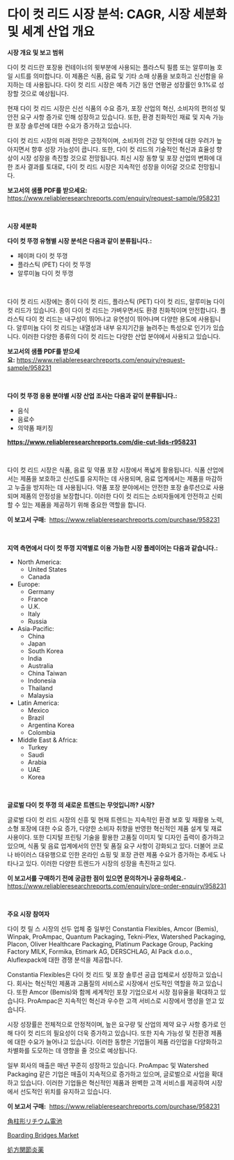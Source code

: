 <p><h1>다이 컷 리드 시장 분석: CAGR, 시장 세분화 및 세계 산업 개요</h1></p><p><strong>시장 개요 및 보고 범위</strong></p>
<p><p>다이 컷 리드란 포장용 컨테이너의 윗부분에 사용되는 플라스틱 필름 또는 알루미늄 호일 시트를 의미합니다. 이 제품은 식품, 음료 및 기타 소매 상품을 보호하고 신선함을 유지하는 데 사용됩니다. 다이 컷 리드 시장은 예측 기간 동안 연평균 성장률인 9.1%로 성장할 것으로 예상됩니다.</p><p>현재 다이 컷 리드 시장은 신선 식품의 수요 증가, 포장 산업의 혁신, 소비자의 편의성 및 안전 요구 사항 증가로 인해 성장하고 있습니다. 또한, 환경 친화적인 재료 및 지속 가능한 포장 솔루션에 대한 수요가 증가하고 있습니다.</p><p>다이 컷 리드 시장의 미래 전망은 긍정적이며, 소비자의 건강 및 안전에 대한 우려가 높아지면서 향후 성장 가능성이 큽니다. 또한, 다이 컷 리드의 기술적인 혁신과 효율성 향상이 시장 성장을 촉진할 것으로 전망됩니다. 최신 시장 동향 및 포장 산업의 변화에 대한 조사 결과를 토대로, 다이 컷 리드 시장은 지속적인 성장을 이어갈 것으로 전망됩니다.</p></p>
<p><strong>보고서의 샘플 PDF를 받으세요:</strong> <a href="https://www.reliableresearchreports.com/enquiry/request-sample/958231">https://www.reliableresearchreports.com/enquiry/request-sample/958231</a></p>
<p>&nbsp;</p>
<p><strong>시장 세분화</strong></p>
<p><strong>다이 컷 뚜껑 유형별 시장 분석은 다음과 같이 분류됩니다.:</strong></p>
<p><ul><li>페이퍼 다이 컷 뚜껑</li><li>플라스틱 (PET) 다이 컷 뚜껑</li><li>알루미늄 다이 컷 뚜껑</li></ul></p>
<p>&nbsp;</p>
<p><p>다이 컷 리드 시장에는 종이 다이 컷 리드, 플라스틱 (PET) 다이 컷 리드, 알루미늄 다이 컷 리드가 있습니다. 종이 다이 컷 리드는 가벼우면서도 환경 친화적이며 안전합니다. 플라스틱 다이 컷 리드는 내구성이 뛰어나고 유연성이 뛰어나며 다양한 용도에 사용됩니다. 알루미늄 다이 컷 리드는 내열성과 내부 유지기간을 늘려주는 특성으로 인기가 있습니다. 이러한 다양한 종류의 다이 컷 리드는 다양한 산업 분야에서 사용되고 있습니다.</p></p>
<p><strong>보고서의 샘플 PDF를 받으세요:</strong>&nbsp;<a href="https://www.reliableresearchreports.com/enquiry/request-sample/958231">https://www.reliableresearchreports.com/enquiry/request-sample/958231</a></p>
<p>&nbsp;</p>
<p><strong> 다이 컷 뚜껑 응용 분야별 시장 산업 조사는 다음과 같이 분류됩니다.:</strong></p>
<p><ul><li>음식</li><li>음료수</li><li>의약품 패키징</li></ul></p>
<p><strong><a href="https://www.reliableresearchreports.com/die-cut-lids-r958231">https://www.reliableresearchreports.com/die-cut-lids-r958231</a></strong></p>
<p>&nbsp;</p>
<p><p>다이 컷 리드 시장은 식품, 음료 및 약품 포장 시장에서 폭넓게 활용됩니다. 식품 산업에서는 제품을 보호하고 신선도를 유지하는 데 사용되며, 음료 업계에서는 제품을 마감하고 누출을 방지하는 데 사용됩니다. 약품 포장 분야에서는 안전한 포장 솔루션으로 사용되며 제품의 안정성을 보장합니다. 이러한 다이 컷 리드는 소비자들에게 안전하고 신뢰할 수 있는 제품을 제공하기 위해 중요한 역할을 합니다.</p></p>
<p><strong>이 보고서 구매:</strong>&nbsp; <a href="https://www.reliableresearchreports.com/purchase/958231">https://www.reliableresearchreports.com/purchase/958231</a></p>
<p>&nbsp;</p>
<p><strong>지역 측면에서 다이 컷 뚜껑 지역별로 이용 가능한 시장 플레이어는 다음과 같습니다.:</strong></p>
<p><ul>
    <li>
        North America:
        <ul>
            <li>United States</li>
            <li>Canada</li>
        </ul>
    </li>
    <li>
        Europe:
        <ul>
            <li>Germany</li>
            <li>France</li>
            <li>U.K.</li>
            <li>Italy</li>
            <li>Russia</li>
        </ul>
    </li>
    <li>
        Asia-Pacific:
        <ul>
            <li>China</li>
            <li>Japan</li>
            <li>South Korea</li>
            <li>India</li>
            <li>Australia</li>
            <li>China Taiwan</li>
            <li>Indonesia</li>
            <li>Thailand</li>
            <li>Malaysia</li>
        </ul>
    </li>
    <li>
        Latin America:
        <ul>
            <li>Mexico</li>
            <li>Brazil</li>
            <li>Argentina Korea</li>
            <li>Colombia</li>
        </ul>
    </li>
    <li>
        Middle East & Africa:
        <ul>
            <li>Turkey</li>
            <li>Saudi</li>
            <li>Arabia</li>
            <li>UAE</li>
            <li>Korea</li>
        </ul>
    </li>
    </ul></p>
<p>&nbsp;</p>
<p><strong>글로벌 다이 컷 뚜껑 의 새로운 트렌드는 무엇입니까? 시장?</strong></p>
<p><p>글로벌 다이 컷 리드 시장의 신흥 및 현재 트렌드는 지속적인 환경 보호 및 재활용 노력, 소형 포장에 대한 수요 증가, 다양한 소비자 취향을 반영한 혁신적인 제품 설계 및 재료 사용이다. 또한 디지털 프린팅 기술을 활용한 고품질 이미지 및 디자인 출력이 증가하고 있으며, 식품 및 음료 업계에서의 안전 및 품질 요구 사항이 강화되고 있다. 더불어 코로나 바이러스 대유행으로 인한 온라인 쇼핑 및 포장 관련 제품 수요가 증가하는 추세도 나타나고 있다. 이러한 다양한 트렌드가 시장의 성장을 촉진하고 있다.</p></p>
<p><strong>이 보고서를 구매하기 전에 궁금한 점이 있으면 문의하거나 공유하세요.</strong>- <a href="https://www.reliableresearchreports.com/enquiry/pre-order-enquiry/958231">https://www.reliableresearchreports.com/enquiry/pre-order-enquiry/958231</a></p>
<p>&nbsp;</p>
<p><strong>주요 시장 참여자</strong></p>
<p><p>다이 컷 릴 스 시장의 선두 업체 중 일부인 Constantia Flexibles, Amcor (Bemis), Winpak, ProAmpac, Quantum Packaging, Tekni-Plex, Watershed Packaging, Placon, Oliver Healthcare Packaging, Platinum Package Group, Packing Factory MILK, Formika, Etimark AG, DERSCHLAG, Al Pack d.o.o., Aluflexpack에 대한 경쟁 분석을 제공합니다. </p><p>Constantia Flexibles은 다이 컷 리드 및 포장 솔루션 공급 업체로서 성장하고 있습니다. 회사는 혁신적인 제품과 고품질의 서비스로 시장에서 선도적인 역할을 하고 있습니다. 또한 Amcor (Bemis)와 함께 세계적인 포장 기업으로서 시장 점유율을 확대하고 있습니다. ProAmpac은 지속적인 혁신과 우수한 고객 서비스로 시장에서 명성을 얻고 있습니다. </p><p>시장 성장률은 전체적으로 안정적이며, 높은 요구량 및 산업의 제약 요구 사항 증가로 인해 다이 컷 리드의 필요성이 더욱 증가하고 있습니다. 또한 지속 가능성 및 친환경 제품에 대한 수요가 늘어나고 있습니다. 이러한 동향은 기업들이 제품 라인업을 다양화하고 차별화를 도모하는 데 영향을 줄 것으로 예상됩니다. </p><p>일부 회사의 매출은 매년 꾸준히 성장하고 있습니다. ProAmpac 및 Watershed Packaging 같은 기업은 매출이 지속적으로 증가하고 있으며, 글로벌으로 사업을 확대하고 있습니다. 이러한 기업들은 혁신적인 제품과 완벽한 고객 서비스를 제공하여 시장에서 선도적인 위치를 유지하고 있습니다.</p></p>
<p><strong>이 보고서 구매:</strong>&nbsp;&nbsp;<a href="https://www.reliableresearchreports.com/purchase/958231">https://www.reliableresearchreports.com/purchase/958231</a></p>
<p><p><a href="https://github.com/laurenreichert/Market-Research-Report-List-1/blob/main/196335531674.md">角柱形リチウム電池</a></p><p><a href="https://github.com/mbisetmhermsr/Market-Research-Report-List-2/blob/main/boarding-bridges-market.md">Boarding Bridges Market</a></p><p><a href="https://github.com/RodHoppe07/Market-Research-Report-List-1/blob/main/912245931675.md">処方関節炎薬</a></p></p>